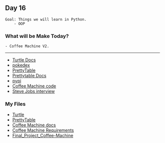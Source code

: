 ## Day 16

    Goal: Things we will learn in Python.
        - OOP

### What will be Make Today?
    - Coffee Machine V2.

----------------------------------------------------------------------------------------
- [Turtle Docs](https://docs.python.org/3/library/turtle.html)
- [pokedex](https://pokemondb.net/pokedex/all)
- [PrettyTable](https://pypi.org/project/prettytable/)
- [Prettytable Docs](https://code.google.com/archive/p/prettytable/wikis/Tutorial.wiki)
- [pypi](https://pypi.org/)
- [Coffee Machine code](https://repl.it/@appbrewery/oop-coffee-machine-start)
- [Steve Jobs interview](https://www.rollingstone.com/culture/culture-news/steve-jobs-in-1994-the-rolling-stone-interview-231132/)


### My Files

- [Turtle](Turtle.py)
- [PrettyTable](PrettyTable.py)
- [Coffee Machine docs](Coffee-Machine-Classes-Documentation.pdf)
- [Coffee Machine Requirements](Coffee-Machine-Program-Requirements.pdf)
- [Final_Project_Coffee-Machine](CoffeeMachine/main.py)